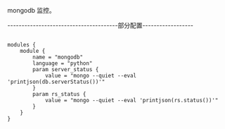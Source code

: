 mongodb 监控。

---------------------------------------部分配置------------------
<pre><code>
modules {
    module {
        name = "mongodb"
        language = "python"
        param server_status {
            value = "mongo --quiet --eval 'printjson(db.serverStatus())'"
        }
        param rs_status {
            value = "mongo --quiet --eval 'printjson(rs.status())'"
        }
    }
}
